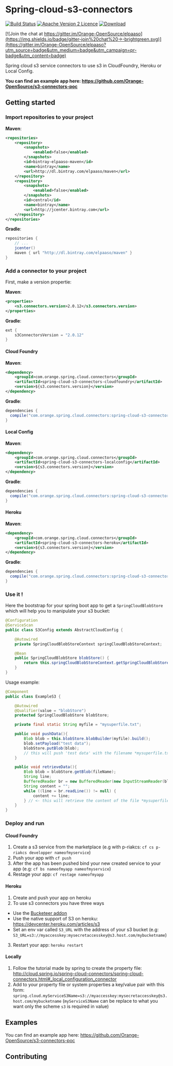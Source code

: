 # Spring-cloud-s3-connectors
[![Build Status](https://travis-ci.org/Orange-OpenSource/spring-cloud-s3-connectors.svg)](https://travis-ci.org/Orange-OpenSource/spring-cloud-s3-connectors)
[![Apache Version 2 Licence](http://img.shields.io/:license-Apache%20v2-blue.svg)](LICENSE)
[ ![Download](https://api.bintray.com/packages/elpaaso/maven/spring-cloud-s3-connectors/images/download.svg) ](https://bintray.com/elpaaso/maven/spring-cloud-s3-connectors/_latestVersion)


[![Join the chat at https://gitter.im/Orange-OpenSource/elpaaso](https://img.shields.io/badge/gitter-join%20chat%20→-brightgreen.svg)](https://gitter.im/Orange-OpenSource/elpaaso?utm_source=badge&utm_medium=badge&utm_campaign=pr-badge&utm_content=badge)

Spring cloud s3 service connectors to use s3 in CloudFoundry, Heroku or Local Config.

**You can find an example app here: https://github.com/Orange-OpenSource/s3-connectors-poc**

## Getting started

### Import repositories to your project

**Maven**:

```xml
<repositories>
    <repository>
        <snapshots>
            <enabled>false</enabled>
        </snapshots>
        <id>bintray-elpaaso-maven</id>
        <name>bintray</name>
        <url>http://dl.bintray.com/elpaaso/maven</url>
    </repository>
    <repository>
        <snapshots>
            <enabled>false</enabled>
        </snapshots>
        <id>central</id>
        <name>bintray</name>
        <url>http://jcenter.bintray.com</url>
    </repository>
</repositories>
```

**Gradle**:

```gradle
repositories {
    // ...
    jcenter()
    maven { url "http://dl.bintray.com/elpaaso/maven" }
}
```

### Add a connector to your project

First, make a version propertie:

**Maven**:

```xml
<properties>
    <s3.connectors.version>2.0.12</s3.connectors.version>
</properties>
```

**Gradle**:

```gradle
ext {
	s3ConnectorsVersion = "2.0.12"
}
```

#### Cloud Foundry

**Maven**:

```xml
<dependency>
    <groupId>com.orange.spring.cloud.connectors</groupId>
    <artifactId>spring-cloud-s3-connectors-cloudfoundry</artifactId>
    <version>${s3.connectors.version}</version>
</dependency>
```

**Gradle**:

```gradle
dependencies {
  compile("com.orange.spring.cloud.connectors:spring-cloud-s3-connectors-cloudfoundry:$s3ConnectorsVersion")
}
```

#### Local Config

**Maven**:

```xml
<dependency>
    <groupId>com.orange.spring.cloud.connectors</groupId>
    <artifactId>spring-cloud-s3-connectors-localconfig</artifactId>
    <version>${s3.connectors.version}</version>
</dependency>
```

**Gradle**:

```gradle
dependencies {
  compile("com.orange.spring.cloud.connectors:spring-cloud-s3-connectors-localconfig:$s3ConnectorsVersion")
}
```

#### Heroku

**Maven**:

```xml
<dependency>
    <groupId>com.orange.spring.cloud.connectors</groupId>
    <artifactId>spring-cloud-s3-connectors-heroku</artifactId>
    <version>${s3.connectors.version}</version>
</dependency>
```

**Gradle**:

```gradle
dependencies {
  compile("com.orange.spring.cloud.connectors:spring-cloud-s3-connectors-heroku:$s3ConnectorsVersion")
}
```

### Use it !

Here the bootstrap for your spring boot app to get a `SpringCloudBlobStore` which will help you to manipulate your s3 bucket:

```java
@Configuration
@ServiceScan
public class S3Config extends AbstractCloudConfig {

    @Autowired
    private SpringCloudBlobStoreContext springCloudBlobStoreContext;

    @Bean
    public SpringCloudBlobStore blobStore() {
        return this.springCloudBlobStoreContext.getSpringCloudBlobStore();
    }
}
```

Usage example:

```java
@Component
public class ExampleS3 {

    @Autowired
    @Qualifier(value = "blobStore")
    protected SpringCloudBlobStore blobStore;

    private final static String myfile = "mysuperfile.txt";

    public void pushData(){
        Blob blob = this.blobStore.blobBuilder(myfile).build();
        blob.setPayload("test data");
        blobStore.putBlob(blob);
        // this will push 'test data' with the filename *mysuperfile.txt* to your connected s3
    }

    public void retrieveData(){
        Blob blob = blobStore.getBlob(fileName);
        String line;
        BufferedReader br = new BufferedReader(new InputStreamReader(blob.getPayload().openStream()));
        String content = "";
        while ((line = br.readLine()) != null) {
            content += line;
        } // <- this will retrieve the content of the file *mysuperfile.txt* from your connected s3 (the content is 'test data' )
    }
}
```

### Deploy and run

#### Cloud Foundry

1. Create a s3 service from the marketplace (e.g with p-riakcs: `cf cs p-riakcs developper nameofmyservice`)
2. Push your app with `cf push`
3. After the app has been pushed bind your new created service to your app (e.g: `cf bs nameofmyapp nameofmyservice`)
4. Restage your app: `cf restage nameofmyapp`

#### Heroku

1. Create and push your app on heroku
2. To use s3 connectors you have three ways
 - Use the [Bucketeer addon](https://elements.heroku.com/addons/bucketeer)
 - Use the native support of S3 on heroku: https://devcenter.heroku.com/articles/s3
 - Set an env var called `S3_URL` with the address of your s3 bucket (e.g: `S3_URL=s3://myaccesskey:mysecretaccesskey@s3.host.com/mybucketname`)
3. Restart your app: `heroku restart`

#### Locally

1. Follow the tutorial made by spring to create the property file: http://cloud.spring.io/spring-cloud-connectors/spring-cloud-connectors.html#_local_configuration_connector
2. Add to your property file or system properties a key/value pair with this form: `spring.cloud.myServiceS3Name=s3://myaccesskey:mysecretaccesskey@s3.host.com/mybucketname` (`myServiceS3Name` can be replace to what you want only the scheme `s3` is required in value)


## Examples

You can find an example app here: https://github.com/Orange-OpenSource/s3-connectors-poc

## Contributing


